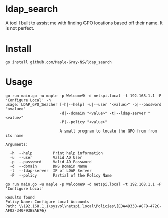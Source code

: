 ﻿# ldap_search
 A tool I built to assist me with finding GPO locations based off their name. It is not perfect.
 
 # Install
 ```
 go install github.com/Maple-Gray-NS/ldap_search
 ```
 
# Usage

```
go run main.go -u maple -p Welcome9 -d netspi.local -t 192.168.1.1 -P 'Configure Local' -h
usage: LDAP_GPO_Seacher [-h|--help] -u|--user "<value>" -p|--password "<value>"
                        -d|--domain "<value>" -t|--ldap-server "<value>"
                        -P|--policy "<value>"

                        A small program to locate the GPO from from its name

Arguments:

  -h  --help         Print help information
  -u  --user         Valid AD User
  -p  --password     Valid AD Password
  -d  --domain       DNS Domain Name
  -t  --ldap-server  IP of LDAP Server
  -P  --policy       Partial of the Policy Name
  ```
  
 ```
 go run main.go -u maple -p Welcome9 -d netspi.local -t 192.168.1.1 -P 'Configure Local'
  
Results found
Policy Name: Configure Local Accounts
Path: \\192.168.1.1\sysvol\netspi.local\Policies\{EDA4933B-A8FD-472C-AF02-340F93BEAE76}
```
